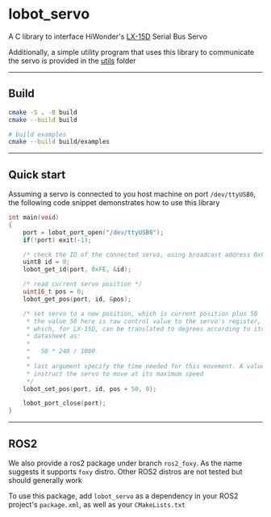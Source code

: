 # lobot_servo

A C library to interface HiWonder's
[LX-15D](https://www.hiwonder.hk/collections/servo/products/hiwonder-lx-15d-serial-bus-servo)
Serial Bus Servo

Additionally, a simple utility program that uses this library to communicate the
servo is provided in the
[utils](https://github.com/xqinx/lobot_servo/tree/main/utils) folder

---
## Build
```bash
cmake -S . -B build
cmake --build build

# build examples
cmake --build build/examples
```

---
## Quick start
Assuming a servo is connected to you host machine on port `/dev/ttyUSB0`, the
following code snippet demonstrates how to use this library
```c
int main(void)
{
    port = lobot_port_open("/dev/ttyUSB0");
    if(!port) exit(-1);

    /* check the ID of the connected servo, using broadcast address 0xFE */
    uint8 id = 0;
    lobot_get_id(port, 0xFE, &id);

    /* read current servo position */
    uint16_t pos = 0;
    lobot_get_pos(port, id, &pos);

    /* set servo to a new position, which is current position plus 50
     * the value 50 here is raw control value to the servo's register,
     * which, for LX-15D, can be translated to degrees according to its
     * datasheet as:
     *
     *   50 * 240 / 1000
     *
     * last argument specify the time needed for this movement. A value of 0
     * instruct the servo to move at its maximum speed
     */
    lobot_set_pos(port, id, pos + 50, 0);

    lobot_port_close(port);
}
```

---
## ROS2
We also provide a ros2 package under branch `ros2_foxy`. As the name suggests it
supports `foxy` distro. Other ROS2 distros are not tested but should generally work

To use this package, add `lobot_servo` as a dependency in your ROS2
project's `package.xml`, as well as your `CMakeLists.txt`
